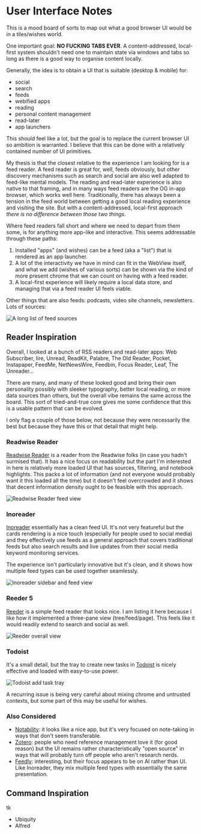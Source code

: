 
# User Interface  Notes

This is a mood board of sorts to map out what a good browser UI would be in a tiles/wishes
world.

One important goal: **NO FUCKING TABS EVER**. A content-addressed, local-first system
shouldn't need one to maintain state via windows and tabs so long as there is a good way
to organise content locally.

Generally, the idea is to obtain a UI that is suitable (desktop & mobile) for:
- social
- search
- feeds
- webified apps
- reading
- personal content management
- read-later
- app launchers

This should feel like a lot, but the goal is to replace the current browser UI so ambition is
warranted. I believe that this can be done with a relatively contained number of UI primitives.

My thesis is that the closest relative to the experience I am looking for is a feed reader.
A feed reader is great for, well, feeds obviously, but other discovery mechanisms such as
search and social are also well adapted to feed-like mental models. The reading and read-later
experience is also native to that framing, and in many ways feed readers are the OG in-app
browser, which works well here. Traditionally, there has always been a tension in the feed
world between getting a good local reading experience and visiting the site. But with a
content-addressed, local-first approach *there is no difference between those two things*.

Where feed readers fall short and where we need to depart from them some, is for anything
more app-like and interactive. This seems addressable through these paths:
1. Installed "apps" (and wishes) can be a feed (aka a "list") that is rendered as an app
   launcher.
2. A lot of the interactivity we have in mind can fit in the WebView itself, and what we
   add (wishes of various sorts) can be shown via the kind of more present chrome that
   we can count on having with a feed reader.
3. A local-first experience will likely require a local data store, and managing that
   via a feed reader UI feels viable.

Other things that are also feeds: podcasts, video site channels, newsletters. Lots of
sources:

![A long list of feed sources](lots.jpg)

## Reader Inspiration

Overall, I looked at a bunch of RSS readers and read-later apps: Web Subscriber, lire,
Unread, ReadKit, Palabre, The Old Reader, Pocket, Instapaper, FeedMe, NetNewsWire, Feedbin,
Focus Reader, Leaf, The Unreader…

There are many, and many of these looked good and bring their own personality possibly
with sleeker typography, better local reading, or more data sources than others, but the
overall vibe remains the same across the board. This sort of tried-and-true core gives
me some confidence that this is a usable pattern that can be evolved.

I only flag a couple of those below, not because they were necessarily the best but because
they have this or that detail that might help.

### Readwise Reader

[Readwise Reader](https://readwise.io/read) is a reader from the Readwise folks (in case you
hadn't surmised that). It has a nice focus on readability but the part I'm interested in
here is relatively more loaded UI that has sources, filtering, and notebook highlights. This
packs a lot of information (and not everyone would probably want it this loaded all the time)
but it doesn't feel overcrowded and it shows that decent information density ought to be
feasible with this approach.

![Readwise Reader feed view](readwise.jpg)

### Inoreader

[Inoreader](https://www.inoreader.com/) essentially has a clean feed UI. It's not very
featureful but the cards rendering is a nice touch (especially for people used to social
media) and they effectively use feeds as a general approach that covers traditional feeds
but also search results and live updates from their social media keyword monitoring
services.

The experience isn't particularly innovative but it's clean, and it shows how multiple
feed types can be used together seamlessly.

![Inoreader sidebar and feed view](inoreader-feed.jpg)

### Reeder 5

[Reeder](https://reederapp.com/) is a simple feed reader that looks nice. I am listing it
here because I like how it implemented a three-pane view (tree/feed/page). This feels like
it would readily extend to search and social as well.

![Reeder overall view](reeder.png)

### Todoist

It's a small detail, but the tray to create new tasks in [Todoist](https://todoist.com/) is
nicely effective and loaded with easy-to-use power.

![Todoist add task tray](todoist.jpg)

A recurring issue is being very careful about mixing chrome and untrusted contexts, but
some part of this may be useful for wishes.

### Also Considered

- [Notability](https://notability.com/): it looks like a nice app, but it's very focused
  on note-taking in ways that don't seem transferable.
- [Zotero](https://www.zotero.org/): people who need reference management love it (for
  good reason) but the UI remains rather characteristically "open source" in ways that
  will probably turn off people who aren't research nerds.
- [Feedly](https://feedly.com/): interesting, but their focus appears to be on AI rather
  than UI. Like Inoreader, they mix multiple feed types with essentially the same
  presentation.

## Command Inspiration

tk
- Ubiquity
- Alfred
